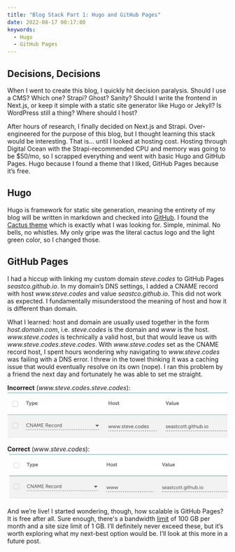 ```yaml
---
title: "Blog Stack Part 1: Hugo and GitHub Pages"
date: 2022-08-17 00:17:00
keywords:
  - Hugo
  - GitHub Pages
---
```

## Decisions, Decisions
When I went to create this blog, I quickly hit decision paralysis. Should I use a CMS? Which one? Strapi? Ghost? Sanity? Should I write the frontend in Next.js, or keep it simple with a static site generator like Hugo or Jekyll? Is WordPress still a thing? Where should I host?

After hours of research, I finally decided on Next.js and Strapi. Over-engineered for the purpose of this blog, but I thought learning this stack would be interesting. That is… until I looked at hosting cost. Hosting through Digital Ocean with the Strapi-recommended CPU and memory was going to be $50/mo, so I scrapped everything and went with basic Hugo and GitHub Pages. Hugo because I found a theme that I liked, GitHub Pages because it’s free.

## Hugo
Hugo is framework for static site generation, meaning the entirety of my blog will be written in markdown and checked into [GitHub](https://github.com/seastco/seastco.github.io). I found the [Cactus theme](https://www.takuzen.me/hugo-theme-cactus/) which is exactly what I was looking for. Simple, minimal. No bells, no whistles. My only gripe was the literal cactus logo and the light green color, so I changed those.

## GitHub Pages
I had a hiccup with linking my custom domain _steve_._codes_ to GitHub Pages _seastco.github_._io_. In my domain’s DNS settings, I added a CNAME record with host _www.steve_._codes_ and value _seastco.github_._io_. This did not work as expected. I fundamentally misunderstood the meaning of host and how it is different than domain.

What I learned: host and domain are usually used together in the form _host.domain_._com_, i.e. _steve_._codes_ is the domain and _www_ is the host. _www.steve_._codes_ is technically a valid host, but that would leave us with _www.steve_._codes_._steve_._codes_. With _www.steve_._codes_ set as the CNAME record host, I spent hours wondering why navigating to _www.steve_._codes_ was failing with a DNS error. I threw in the towel thinking it was a caching issue that would eventually resolve on its own (nope). I ran this problem by a friend the next day and fortunately he was able to set me straight.

**Incorrect** (_www.steve_._codes_._steve_._codes_):
![Incorrect](images/incorrect.png)

**Correct** (_www_._steve_._codes_):
![Correct](images/correct.png)

And we’re live! I started wondering, though, how scalable is GitHub Pages? It is free after all. Sure enough, there's a bandwidth [limit](https://docs.github.com/en/pages/getting-started-with-github-pages/about-github-pages#usage-limits) of 100 GB per month and a site size limit of 1 GB. I’ll definitely never exceed these, but it’s worth exploring what my next-best option would be. I’ll look at this more in a future post.
